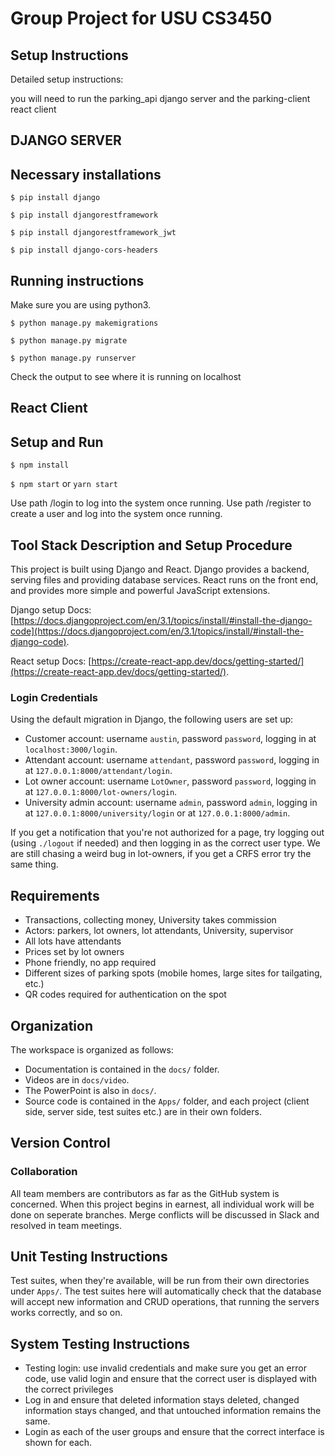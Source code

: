 # Group Project for USU CS3450

## Setup Instructions

Detailed setup instructions:

you will need to run the parking_api django server and the parking-client react client

## DJANGO SERVER
## Necessary installations

```$ pip install django```

```$ pip install djangorestframework```

```$ pip install djangorestframework_jwt```

```$ pip install django-cors-headers```


## Running instructions
Make sure you are using python3.

```$ python manage.py makemigrations```

```$ python manage.py migrate```

```$ python manage.py runserver```

Check the output to see where it is running on localhost


## React Client

## Setup and Run

```$ npm install```

```$ npm start``` or ```yarn start```

Use path /login to log into the system once running.
Use path /register to create a user and log into the system once running.

## Tool Stack Description and Setup Procedure

This project is built using Django and React. Django provides a backend, serving
files and providing database services. React runs on the front end, and provides
more simple and powerful JavaScript extensions.

Django setup Docs:
[https://docs.djangoproject.com/en/3.1/topics/install/#install-the-django-code](https://docs.djangoproject.com/en/3.1/topics/install/#install-the-django-code).

React setup Docs:
[https://create-react-app.dev/docs/getting-started/](https://create-react-app.dev/docs/getting-started/).

### Login Credentials

Using the default migration in Django, the following users are set up:

 - Customer account: username ```austin```, password ```password```,
   logging in at ```localhost:3000/login```.
 - Attendant account: username ```attendant```, password ```password```,
   logging in at ```127.0.0.1:8000/attendant/login```.
 - Lot owner account: username ```LotOwner```, password ```password```,
   logging in at ```127.0.0.1:8000/lot-owners/login```.
 - University admin account: username ```admin```, password ```admin```,
   logging in at ```127.0.0.1:8000/university/login``` or at 
   ```127.0.0.1:8000/admin```.

If you get a notification that you're not authorized for a page, try logging
out (using ```./logout``` if needed) and then logging in as the correct user
type. We are still chasing a weird bug in lot-owners, if you get a CRFS error
try the same thing.

## Requirements

 - Transactions, collecting money, University takes commission
 - Actors: parkers, lot owners, lot attendants, University, supervisor
 - All lots have attendants
 - Prices set by lot owners
 - Phone friendly, no app required
 - Different sizes of parking spots (mobile homes, large sites for tailgating, etc.)
 - QR codes required for authentication on the spot

## Organization

The workspace is organized as follows:

 - Documentation is contained in the ```docs/``` folder.
 - Videos are in ```docs/video```.
 - The PowerPoint is also in ```docs/```.
 - Source code is contained in the ```Apps/``` folder, and each project (client
   side, server side, test suites etc.) are in their own folders.

## Version Control

### Collaboration

All team members are contributors as far as the GitHub system is concerned. When
this project begins in earnest, all individual work will be done on seperate
branches. Merge conflicts will be discussed in Slack and resolved in team
meetings.

## Unit Testing Instructions

Test suites, when they're available, will be run from their own directories
under ```Apps/```. The test suites here will automatically check that the database
will accept new information and CRUD operations, that running the servers works
correctly, and so on.

## System Testing Instructions

 - Testing login: use invalid credentials and make sure you get an error code,
   use valid login and ensure that the correct user is displayed with the correct
   privileges
 - Log in and ensure that deleted information stays deleted, changed information
   stays changed, and that untouched information remains the same.
 - Login as each of the user groups and ensure that the correct interface is shown
   for each.